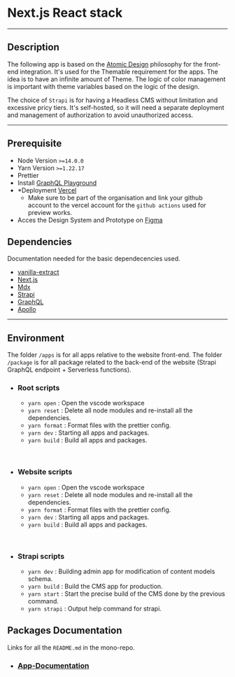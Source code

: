 # Next.js React stack

---

## Description

The following app is based on the
[Atomic Design](https://bradfrost.com/blog/post/atomic-web-design/) philosophy
for the front-end integration. It's used for the Themable requirement for the
apps. The idea is to have an infinite amount of Theme. The logic of color
management is important with theme variables based on the logic of the design.

The choice of `Strapi` is for having a Headless CMS without limitation and
excessive pricy tiers. It's self-hosted, so it will need a separate deployment
and management of authorization to avoid unauthorized access.

---

## Prerequisite

- Node Version `>=14.0.0`
- Yarn Version `>=1.22.17`
- Prettier
- Install [GraphQL Playground](https://github.com/graphql/graphql-playground)
- \*Deployment [Vercel](https://vercel.com/docs)
  - Make sure to be part of the organisation and link your github account to the
    vercel account for the `github actions` used for preview works.
- Acces the Design System and Prototype on [Figma](https://www.figma.com/)

## Dependencies

Documentation needed for the basic dependecencies used.

- [vanilla-extract](https://vanilla-extract.style/)
- [Next.js](https://nextjs.org/docs)
- [Mdx](https://mdxjs.com/docs/)
- [Strapi](https://docs.strapi.io/developer-docs/latest/getting-started/introduction.html)
- [GraphQL](https://graphql.org/learn/)
- [Apollo](https://www.apollographql.com/docs/react/)

---

## Environment

The folder `/apps` is for all apps relative to the website front-end. The folder
`/package` is for all package related to the back-end of the website (Strapi
GraphQL endpoint + Serverless functions).

- ### Root scripts

  - `yarn open` : Open the vscode workspace
  - `yarn reset` : Delete all node modules and re-install all the dependencies.
  - `yarn format` : Format files with the prettier config.
  - `yarn dev` : Starting all apps and packages.
  - `yarn build` : Build all apps and packages.

<br/>

- ### Website scripts
  - `yarn open` : Open the vscode workspace
  - `yarn reset` : Delete all node modules and re-install all the dependencies.
  - `yarn format` : Format files with the prettier config.
  - `yarn dev` : Starting all apps and packages.
  - `yarn build` : Build all apps and packages.

<br/>

- ### Strapi scripts

  - `yarn dev` : Building admin app for modification of content models schema.
  - `yarn build` : Build the CMS app for production.
  - `yarn start` : Start the precise build of the CMS done by the previous
    command.
  - `yarn strapi` : Output help command for strapi.

## Packages Documentation

Links for all the `README.md` in the mono-repo.

- ### [App-Documentation](./apps/banana/README.md)
